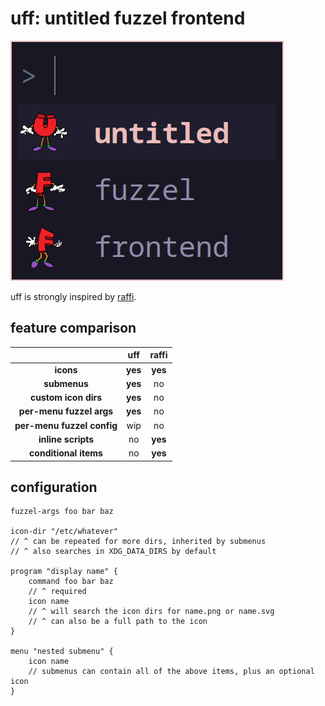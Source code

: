 # uff: untitled fuzzel frontend

![untitled fuzzel frontend](demo.png)

uff is strongly inspired by [raffi](https://github.com/chmouel/raffi/).

## feature comparison
|                            | **uff** | **raffi** |
| :------------------------: | :-----: | :-------: |
|         **icons**          | **yes** |  **yes**  |
|        **submenus**        | **yes** |    no     |
|    **custom icon dirs**    | **yes** |    no     |
|  **per-menu fuzzel args**  | **yes** |    no     |
| **per-menu fuzzel config** |   wip   |    no     |
|     **inline scripts**     |   no    |  **yes**  |
|   **conditional items**    |   no    |  **yes**  |

## configuration
```kdl
fuzzel-args foo bar baz

icon-dir "/etc/whatever"
// ^ can be repeated for more dirs, inherited by submenus
// ^ also searches in XDG_DATA_DIRS by default

program "display name" {
    command foo bar baz
    // ^ required
    icon name
    // ^ will search the icon dirs for name.png or name.svg
    // ^ can also be a full path to the icon
}

menu "nested submenu" {
    icon name
    // submenus can contain all of the above items, plus an optional icon
}
```
